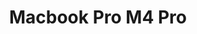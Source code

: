 ---
title: Macbook Pro M4 Pro
permalink: /apple/macbook-pro-m4-pro
meta_description: Experience top-tier performance with the 2024 MacBook Pro M4 Pro—featuring a 12-core CPU, 16-core GPU, stunning Liquid Retina XDR display, and long-lasting battery life. Ideal for creators, coders, and professionals.
cover_img: /images/apple/macbook-pro-m4/with-nano-texture-display
cover_alt: MacBook Pro with nano texture display
design_img_1: /images/apple/macbook-pro-m4/using-at-desk
design_alt_1: Women using Macbook Pro M4 at desk
ports_img: /images/apple/macbook-pro-m4/ports
ports_alt: Macbook Pro M4 ports
display_img: /images/apple/macbook-pro-m4/display
display_alt: Macbook Pro M4 display
inside_box_img: /images/apple/macbook-pro-m4/inside-the-box
inside_box_alt: what's inside Macbook Pro M4 box
title_img: /images/apple/macbook-pro-m4/display
design: "MacBook Pro M4 reflects Apple’s consistent commitment to precision engineering, minimalist aesthetics, and optimal performance. Built from a solid block of aluminum, the M4 model continues Apple’s tradition of delivering a durable yet lightweight machine that balances power with portability. Its thin profile doesn’t compromise on functionality—offering an advanced thermal system, a bright and color-accurate Retina display, and a refined keyboard that enhances user experience across creative, professional, and everyday workflows. With the M4 chip, Apple further integrates efficiency and speed into a seamless design, making the MacBook Pro M4 a compelling choice for users seeking performance in a clean, clutter-free form factor. Whether for students, professionals, or creators, this machine stands out in both global and local contexts as a reliable long-term investment."
specs: "<b>CPU:</b> Apple M4 (10-core CPU, 16-core Neural Engine)<br /><b>Graphics:</b> 10-core GPU (on M4)<br /><b>Memory:</b> 16GB LPDDR5 unified memory<br /><b>Storage:</b> 512GB SSD<br /><b>Display:</b> 15.3-inch, 2880 x 1864, IPS, 60 Hz, Liquid Retina, True Tone<br /><b>Networking:</b> Wi-Fi 6E, Bluetooth 5.3<br /><b>Ports:</b> 2x Thunderbolt 4 (USB Type-C), 3.5 mm headphone jack, MagSafe 3<br /><b>Camera:</b> 12MP Center Stage camera<br /><b>Battery:</b> 66.5 WHr<br /><b>Power Adapter:</b> 35W dual USB-C port compact power adapter<br /><b>Operating System:</b> macOS Sequoia 15.3<br /><b>Dimensions (WxDxH):</b> 13.4 x 9.35 x 0.45 inches (340.4 x 237.6 x 11.5 mm)<br /><b>Weight:</b> 3.3 pounds (1.5 kg)<br /><b>Price (as configured):</b> $1,399.99<br />"
display: The display on the Apple 2024 MacBook Pro with the powerful M4 Pro chip is nothing short of impressive. Featuring a stunning Liquid Retina XDR display, it offers exceptional color accuracy and contrast, perfect for creative professionals and content creators. Whether you’re editing photos, videos, or working on intricate design projects, the display's 120Hz refresh rate and P3 wide color gamut ensure everything looks sharp and vibrant. With its high brightness levels, the screen remains clear even in bright environments, making it ideal for both indoor and outdoor use. The addition of True Tone technology further enhances the viewing experience by adjusting the screen’s color temperature based on the surrounding lighting. This MacBook Pro display is engineered for professionals who demand the best visual clarity for their work.
ports: The Apple 2024 MacBook Pro with the M4 Pro chip is equipped with a versatile set of ports to enhance connectivity and workflow. It features three Thunderbolt 4 (USB-C) ports, allowing for ultra-fast data transfer, high-definition video output, and the ability to charge the laptop. These Thunderbolt ports also support a wide range of accessories, from external displays to high-performance storage devices. Additionally, the MacBook Pro includes an HDMI 2.1 port, enabling direct connections to external monitors and TVs, offering 4K and even 8K resolution support. For audio, the laptop provides a 3.5mm headphone jack, ensuring compatibility with a variety of audio devices. The inclusion of an SDXC card slot also makes it easier for photographers and videographers to quickly offload content. These ports combine to offer a flexible and powerful setup, making the MacBook Pro an ideal tool for professionals across different industries.
battery: The Apple 2024 MacBook Pro with the M4 Pro chip offers exceptional battery performance, making it one of the most power-efficient laptops in its class. The 14-inch model is equipped with a 72.4-watt-hour lithium-polymer battery, delivering up to 22 hours of video streaming and up to 14 hours of wireless web usage . The 16-inch model features a larger 100-watt-hour battery, providing up to 24 hours of video streaming and up to 17 hours of wireless web usage. These impressive battery life figures are attributed to the energy-efficient M4 Pro chip and Apple's optimization of hardware and software. Real-world usage tests have confirmed these claims, with the 16-inch M4 Pro model enduring 20 hours and 46 minutes in battery life tests, setting a new benchmark for MacBook battery performance.
inside_box: 14-inch MacBook Pro | USB-C Power Adapter | USB-C to MagSafe 3 Cable (2m)
product_line: Don’t miss out on the MacBook Pro M4 Pro – with its advanced performance and stunning display, you risk falling behind with less powerful alternatives that can't keep up with your demands.
for: The 2024 MacBook Pro with the M4 Pro chip is designed for professionals, creatives, and power users who demand high performance and reliability. Whether you're a content creator needing a color-accurate display for video editing, a developer working with complex software, or a business professional seeking seamless multitasking and long battery life, this laptop has you covered. Its powerful 12-core CPU and 16-core GPU deliver exceptional performance for demanding tasks, while its sleek design and lightweight build make it a perfect choice for those who need both portability and power. With its impressive battery life, crisp display, and robust processing capabilities, it's ideal for anyone who needs a reliable, all-in-one machine for productivity and creativity.
post_value: "Unless you're a video editor, software developer compiling large codebases, or a 3D artist, an older MacBook like the M1 Air is more than sufficient. It’s fast, efficient, still gets updates, and is available at a lower price—making it a smart, value-driven choice for most users. Technology get outdated fast, a 2023 Statista report showed that <b>41% of users replace laptops within 3 years</b>, so its best to go with what you need for today rather than tomorrow."
pre_value: Definitely, for most general users, older MacBooks are still highly capable and offer excellent value, especially when  considering the performance improvements brought by Apple Silicon starting with the M1 chip in 2020.
value_data: '<div class="responsive-table">
              <table>
                <thead>
                  <tr>
                    <th>Model</th>
                    <th>Geekbench 5 (Single-Core)</th>
                    <th>Geekbench 5 (Multi-Core)</th>
                  </tr>
                </thead>
                <tbody>
                  <tr>
                    <td>MacBook Pro M1 (2020) 13-inch</td>
                    <td>~1700</td>
                    <td>~7400</td>
                  </tr>
                  <tr>
                    <td>MacBook Pro M1 Pro (2021) 14-inch</td>
                    <td>~1750</td>
                    <td>~12000</td>
                  </tr>
                  <tr>
                    <td>MacBook Pro M1 Max (2021) 16-inch</td>
                    <td>~1750</td>
                    <td>~12000</td>
                  </tr>
                  <tr>
                    <td>MacBook Pro M2 (2022) 13-inch</td>
                    <td>~1900</td>
                    <td>~8900</td>
                  </tr>
                  <tr>
                    <td>MacBook Pro M2 Pro (2023) 14-inch</td>
                    <td>~2100</td>
                    <td>~15000</td>
                  </tr>
                  <tr>
                    <td>MacBook Pro M2 Max (2023) 16-inch</td>
                    <td>~2100</td>
                    <td>~16000</td>
                  </tr>
                  <tr>
                    <td>MacBook Pro M4 (2024) 14-inch</td>
                    <td>~3800</td>
                    <td>~20000</td>
                  </tr>
                  <tr>
                    <td>MacBook Pro M4 (2024) 16-inch</td>
                    <td>~3870</td>
                    <td>~22360</td>
                  </tr>
                </tbody>
              </table>
            </div>'
rating: 4.8
rating_count: 714
rating_from: amazon.com
year: 2024
meta_category: "Electronics > Computers > Laptops"
sku: APP-L-MP-002
gpc: 328
---
